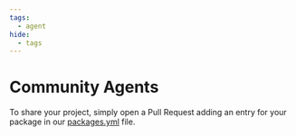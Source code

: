 ```yaml
---
tags:
  - agent
hide:
  - tags
---
```


# Community Agents

To share your project, simply open a Pull Request adding an entry for your package in our [packages.yml](https://github.com/langchain-ai/langgraph/blob/main/docs/_scripts/third_party_page/packages.yml) file.

[//]: # (This file is stub. Do not edit this file directly!)
[//]: # (1. Update the `packages.yml` file in the `docs/_scripts/third_party_page` directory.)
[//]: # (2. From the /docs directory, run `make build-prebuilt` to generate an updated version of this file for testing locally.)
